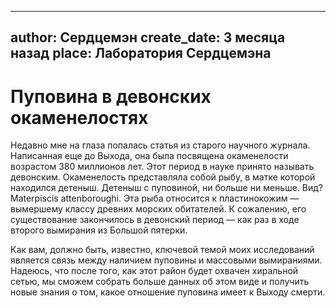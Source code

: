 
---
author: Сердцемэн
create_date: 3 месяца назад
place: Лаборатория Сердцемэна
---

# Пуповина в девонских окаменелостях


Недавно мне на глаза попалась статья из старого научного журнала. Написанная еще до Выхода, она была посвящена окаменелости возрастом 380 миллионов лет. Этот период в науке принято называть девонским. Окаменелость представляла собой рыбу, в матке которой находился детеныш. Детеныш с пуповиной, ни больше ни меньше. Вид? Materpiscis attenboroughi. Эта рыба относится к пластинокожим — вымершему классу древних морских обитателей. К сожалению, его существование закончилось в девонский период — как раз в ходе второго вымирания из Большой пятерки.


Как вам, должно быть, известно, ключевой темой моих исследований является связь между наличием пуповины и массовыми вымираниями. Надеюсь, что после того, как этот район будет охвачен хиральной сетью, мы сможем собрать больше данных об этом виде и получить новые знания о том, какое отношение пуповина имеет к Выходу смерти.




